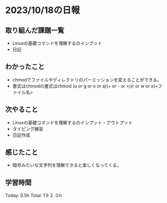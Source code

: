 # 2023/10/18の日報
## 取り組んだ課題一覧
*  Linuxの基礎コマンドを理解するのインプット
*  日記
## わかったこと
* chmodでファイルやディレクトリのパーミッションを変えることができる。
* 書式はchmodの書式はchmod (u or g or o or a)(+ or - or =)(r or w or x)<ファイル名>
## 次やること
*  Linuxの基礎コマンドを理解するのインプット・アウトプット 
*  タイピング練習
*  日記作成
## 感じたこと
* 暗号みたいな文字列を理解できると楽しくなってくる。
## 学習時間
Today: 0.5h
Total: 1９２.０h
